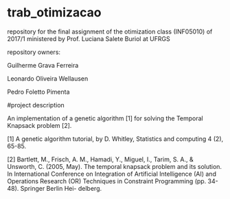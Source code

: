 # trab_otimizacao
repository for the final assignment of the otimization class (INF05010) of 2017/1 ministered by Prof. Luciana Salete Buriol at UFRGS


repository owners:

Guilherme Grava Ferreira

Leonardo Oliveira Wellausen

Pedro Foletto Pimenta



#project description

An implementation of a genetic algorithm [1] for solving the Temporal Knapsack problem [2].

[1] A genetic algorithm tutorial, by D. Whitley, Statistics and
computing 4 (2), 65-85.

[2] Bartlett, M., Frisch, A. M., Hamadi, Y., Miguel, I., Tarim, S. A., & Unsworth, C.
(2005, May).  The temporal knapsack problem and its solution.  In International
Conference on Integration of Artificial Intelligence (AI) and Operations Research
(OR) Techniques in Constraint Programming (pp.  34-48).  Springer Berlin Hei-
delberg.
